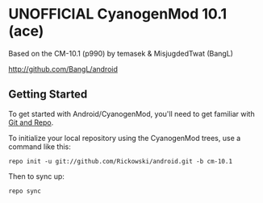 UNOFFICIAL CyanogenMod 10.1 (ace)
===========
Based on the CM-10.1 (p990) by temasek & MisjugdedTwat (BangL)
    
http://github.com/BangL/android

Getting Started
---------------

To get started with Android/CyanogenMod, you'll need to get
familiar with [Git and Repo](http://source.android.com/source/using-repo.html).

To initialize your local repository using the CyanogenMod trees, use a command like this:

    repo init -u git://github.com/Rickowski/android.git -b cm-10.1

Then to sync up:

    repo sync
